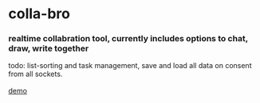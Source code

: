 # colla-bro
### realtime collabration tool, currently includes options to chat, draw, write together
todo: list-sorting and task management, save and load all data on consent from all sockets. <br> <br>
[demo](https://colla-bro.herokuapp.com)
